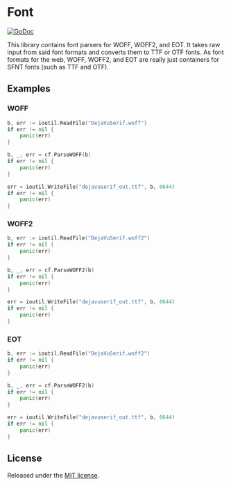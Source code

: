 # Font
[![GoDoc](http://godoc.org/github.com/tdewolff/canvas/font?status.svg)](http://godoc.org/github.com/tdewolff/canvas/font)

This library contains font parsers for WOFF, WOFF2, and EOT. It takes raw input from said font formats and converts them to TTF or OTF fonts. As font formats for the web, WOFF, WOFF2, and EOT are really just containers for SFNT fonts (such as TTF and OTF).

## Examples
### WOFF
``` go
b, err := ioutil.ReadFile("DejaVuSerif.woff")
if err != nil {
    panic(err)
}

b, _, err = cf.ParseWOFF(b)
if err != nil {
    panic(err)
}

err = ioutil.WriteFile("dejavuserif_out.ttf", b, 0644)
if err != nil {
    panic(err)
}
```

### WOFF2
``` go
b, err := ioutil.ReadFile("DejaVuSerif.woff2")
if err != nil {
    panic(err)
}

b, _, err = cf.ParseWOFF2(b)
if err != nil {
    panic(err)
}

err = ioutil.WriteFile("dejavuserif_out.ttf", b, 0644)
if err != nil {
    panic(err)
}
```

### EOT
``` go
b, err := ioutil.ReadFile("DejaVuSerif.woff2")
if err != nil {
    panic(err)
}

b, _, err = cf.ParseWOFF2(b)
if err != nil {
    panic(err)
}

err = ioutil.WriteFile("dejavuserif_out.ttf", b, 0644)
if err != nil {
    panic(err)
}
```

## License
Released under the [MIT license](LICENSE.md).
